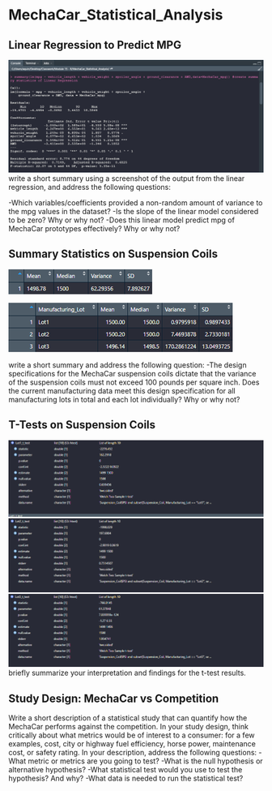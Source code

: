 # MechaCar_Statistical_Analysis

## Linear Regression to Predict MPG
![summary stats](https://raw.githubusercontent.com/aquinn107/MechaCar_Statistical_Analysis/main/summary%20stats.png)
write a short summary using a screenshot of the output from the linear regression, and address the following questions:

-Which variables/coefficients provided a non-random amount of variance to the mpg values in the dataset?
-Is the slope of the linear model considered to be zero? Why or why not?
-Does this linear model predict mpg of MechaCar prototypes effectively? Why or why not?

## Summary Statistics on Suspension Coils
![TotalSummary](https://raw.githubusercontent.com/aquinn107/MechaCar_Statistical_Analysis/main/TotalSummary.png)

![LotSummary](https://raw.githubusercontent.com/aquinn107/MechaCar_Statistical_Analysis/main/LotSummary.png)

write a short summary and address the following question:
-The design specifications for the MechaCar suspension coils dictate that the variance of the suspension coils must not exceed 100 pounds per square inch. Does the current manufacturing data meet this design specification for all manufacturing lots in total and each lot individually? Why or why not?

## T-Tests on Suspension Coils
![Lot1 t_test](https://raw.githubusercontent.com/aquinn107/MechaCar_Statistical_Analysis/main/Lot1%20t_test.png)
![Lot2 t_test](https://raw.githubusercontent.com/aquinn107/MechaCar_Statistical_Analysis/main/Lot2%20t_test.png)
![Lot3 t_test](https://raw.githubusercontent.com/aquinn107/MechaCar_Statistical_Analysis/main/Lot3%20t_test.png)
briefly summarize your interpretation and findings for the t-test results.

## Study Design: MechaCar vs Competition
Write a short description of a statistical study that can quantify how the MechaCar performs against the competition. In your study design, think critically about what metrics would be of interest to a consumer: for a few examples, cost, city or highway fuel efficiency, horse power, maintenance cost, or safety rating.
In your description, address the following questions:
-What metric or metrics are you going to test?
-What is the null hypothesis or alternative hypothesis?
-What statistical test would you use to test the hypothesis? And why?
-What data is needed to run the statistical test?
